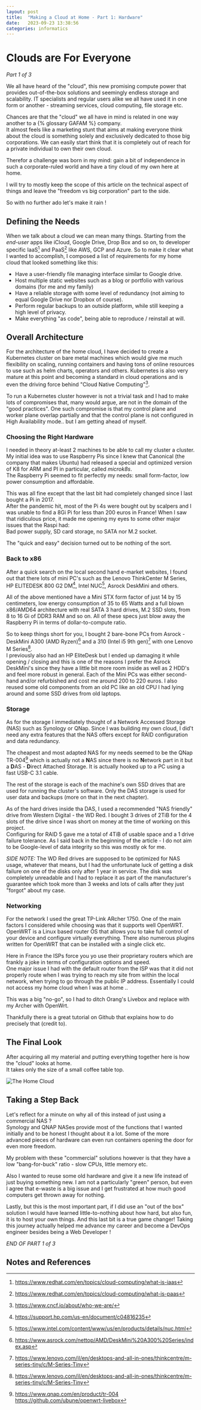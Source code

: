 ```yaml
---
layout: post
title:  "Making a Cloud at Home - Part 1: Hardware"
date:   2023-09-23 13:38:56
categories: informatics
---
```


# Clouds are For Everyone

*Part 1 of 3*

We all have heard of the "cloud", this new promising compute power that provides out-of-the-box solutions and seemingly endless storage and scalability. IT specialists and regular users alike we all have used it in one form or another - streaming services, cloud computing, file storage etc.

Chances are that the "cloud" we all have in mind is related in one way another to a {% glossary GAFAM %} company. \
It almost feels like a marketing stunt that aims at making everyone think about the cloud is something solely and exclusively dedicated to those big corporations. We can easily start think that it is completely out of reach for a private individual to own their own cloud.

Therefor a challenge was born in my mind: gain a bit of independence in such a corporate-ruled world and have a tiny cloud of my own here at home.

I will try to mostly keep the scope of this article on the technical aspect of things and leave the "freedom vs big corporation" part to the side.

So with no further ado let's make it rain !

## Defining the Needs

When we talk about a cloud we can mean many things. Starting from the *end-user* apps like iCloud, Google Drive, Drop Box and so on, to developer specific IaaS[^IaaS] and PaaS[^PaaS] like AWS, GCP and Azure.
So to make it clear what I wanted to accomplish, I composed a list of requirements for my home cloud that looked something like this:

- Have a user-friendly file managing interface similar to Google drive.
- Host multiple static websites such as a blog or portfolio with various domains (for me and my family)
- Have a reliable storage with some level of redundancy (not aiming to equal Google Drive nor Dropbox of course).
- Perform regular backups to an outside platform, while still keeping a high level of privacy.
- Make everything "as code", being able to reproduce / reinstall at will.

## Overall Architecture

For the architecture of the home cloud, I have decided to create a Kubernetes cluster on bare metal machines which would give me much flexibility on scaling, running containers and having tons of online resources to use such as helm charts, operators and others.
Kubernetes is also very mature at this point and becoming a standard in cloud operations and is even the driving force behind "Cloud Native Computing"[^cloud-native].

To run a Kubernetes cluster however is not a trivial task and I had to make lots of compromises that, many would argue, are not in the domain of the "good practices". One such compromise is that my control plane and worker plane overlap partially and that the control plane is not configured in High Availability mode.. but I am getting ahead of myself.

### Choosing the Right Hardware

I needed in theory at-least 2 machines to be able to call my cluster a cluster. My initial idea was to use Raspberry Pis since I knew that Canonical (the company that makes Ubuntu) had released a special and optimized version of K8 for ARM and PI in particular, called *microk8s*. \
The Raspberry Pi seemed to fit perfectly my needs: small form-factor, low power consumption and affordable.

This was all fine except that the last bit had completely changed since I last bought a Pi in 2017. \
After the pandemic hit, most of the Pi 4s were bought out by scalpers and I was unable to find a 8Gi Pi for less than 200 euros in France!
When I saw that ridiculous price, it made me opening my eyes to some other major issues that the Raspi had: \
Bad power supply, SD card storage, no SATA nor M.2 socket.

The "quick and easy" decision turned out to be nothing of the sort.

### Back to x86

After a quick search on the local second hand e-market websites, I found out that there lots of mini PC's such as the Lenovo ThinkCenter M Series, HP ELITEDESK 800 G2 DM[^hp-elite-desk], Intel NUC[^intel-nuc], Asrock DeskMini and others.

All of the above mentioned have a Mini STX form factor of just 14 by 15 centimeters, low energy consumption of 35 to 65 Watts and a full blown x86/AMD64 architecture with real SATA 3 hard drives, M.2 SSD slots, from 8 to 16 Gi of DDR3 RAM and so on. All of these specs just blow away the Raspberry Pi in terms of dollar-to-compute ratio.

So to keep things short for you, I bought 2 bare-bone PCs from Asrock - DeskMini A300 (AMD Ryzen)[^asrock-a300] and a 310 (Intel i5 9th gen)[^asrock-a310] with one Lenovo M Series[^lenovo-m]. \
I previously also had an HP EliteDesk but I ended up damaging it while opening / closing and this is one of the reasons I prefer the Asrock DeskMini's since they have a little bit more room inside as well as 2 HDD's and feel more robust in general.
Each of the Mini PCs was either second-hand and/or refurbished and cost me around 200 to 220 euros. I also reused some old components from an old PC like an old CPU I had lying around and some SSD drives from old laptops.

### Storage

As for the storage I immediately thought of a Network Accessed Storage (NAS) such as Synology or QNap. Since I was building my own cloud, I did't need any extra features that the NAS offers except for RAID configuration and data redundancy. 

The cheapest and most adapted NAS for my needs seemed to be the QNap TR-004[^qnap] which is actually not a **N**AS since there is no **N**etwork part in it but a **D**AS - **D**irect Attached Storage.
It is actually hooked up to a PC using a fast USB-C 3.1 cable.

The rest of the storage is each of the machine's own SSD drives that are used for running the cluster's software. Only the DAS storage is used for user data and backups (more on that in the next chapter).

As of the hard drives inside tha DAS, I used a recommended "NAS friendly" drive from Western Digital - the WD Red. I bought 3 drives of 2TiB for the 4 slots of the drive since I was short on money at the time of working on this project. \
Configuring for RAID 5 gave me a total of 4TiB of usable space and a 1 drive failure tolerance. As I said back in the beginning of the article - I do not aim to be Google-level of data integrity so this was mostly ok for me.

*SIDE NOTE:* The WD Red drives are supposed to be optimized for NAS usage, whatever that means, but I had the unfortunate luck of getting a disk failure on one of the disks only after 1 year in service. The disk was completely unreadable and I had to replace it as part of the manufacturer's guarantee which took more than 3 weeks and lots of calls after they just "forgot" about my case.

### Networking

For the network I used the great TP-Link ARcher 1750. One of the main factors I considered while choosing was that it supports well OpenWRT. OpenWRT is a Linux based router OS that allows you to take full control of your device and configure virtually everything. There also numerous plugins written for OpenWRT that can be installed with a single click etc.

Here in France the ISPs force you yo use their proprietary routers which are frankly a joke in terms of configuration options and speed. \
One major issue I had with the default router from the ISP was that it did not properly route when I was trying to reach my site from within the local network, when trying to go through the public IP address. Essentially I could not access my home cloud when I was at home ..

This was a big "no-go", so I had to ditch Orang's Livebox and replace with my Archer with OpenWrt.

Thankfully there is a great tutorial on Github that explains how to do precisely that (credit to).

## The Final Look

After acquiring all my material and putting everything together here is how the "cloud" looks at home. \
It takes only the size of a small coffee table top.

![The Home Cloud](/assets/images/homecloud/home_cloud.jpg)

## Taking a Step Back

Let's reflect for a minute on why all of this instead of just using a commercial NAS ? \
Synology and QNAP NASes provide most of the functions that I wanted initially and to be honest I thought about it a lot. Some of the more advanced pieces of hardware can even run containers opening the door for even more freedom.

My problem with these "commercial" solutions however is that they have a low "bang-for-buck" ratio - slow CPUs, little memory etc.

Also I wanted to reuse some old hardware and give it a new life instead of just buying something new. I am not a particularly "green" person, but even I agree that e-waste is a big issue and I get frustrated at how much good computers get thrown away for nothing. 

Lastly, but this is the most important part, if I did use an "out of the box" solution I would have learned little-to-nothing about how hard, but also fun, it is to host your own things. And this last bit is a true game changer! Taking this journey actually helped me advance my career and become a DevOps engineer besides being a Web Developer !

*END OF PART 1 of 3*

## Notes and References

[^IaaS]: https://www.redhat.com/en/topics/cloud-computing/what-is-iaas
[^PaaS]: https://www.redhat.com/en/topics/cloud-computing/what-is-paas
[^cloud-native]: https://www.cncf.io/about/who-we-are/
[^intel-nuc]: https://www.intel.com/content/www/us/en/products/details/nuc.html
[^asrock-a300]: https://www.asrock.com/nettop/AMD/DeskMini%20A300%20Series/index.asp
[^asrock-a310]: https://www.lenovo.com/il/en/desktops-and-all-in-ones/thinkcentre/m-series-tiny/c/M-Series-Tiny
[^lenovo-m]: https://www.lenovo.com/il/en/desktops-and-all-in-ones/thinkcentre/m-series-tiny/c/M-Series-Tiny
[^hp-elite-desk]: https://support.hp.com/us-en/document/c04816235
[^qnap]: https://www.qnap.com/en/product/tr-004
https://github.com/ubune/openwrt-livebox